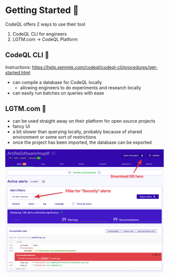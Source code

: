 # Getting Started 🧐

CodeQL offers 2 ways to use their tool

1. CodeQL CLI for engineers
2. LGTM.com -> CodeQL Platform

## CodeQL CLI 🥂

Instructions: https://help.semmle.com/codeql/codeql-cli/procedures/get-started.html

- can compile a database for CodeQL locally
    - allowing engineers to do experiments and research locally
- can easily run batches on queries with ease

## LGTM.com 🖖

- can be used straight away on their platform for open source projects
- fancy UI
- a bit slower than querying locally, probably because of shared environment or some sort of restrictions
- once the project has been imported, the database can be exported

![](assets/06.png)